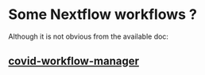 # Some Nextflow workflows ?

Although it is not obvious from the available doc:


## [covid-workflow-manager](https://github.com/enasequence/covid-workflow-manager)